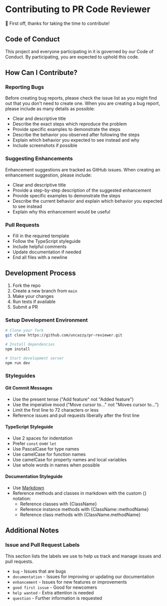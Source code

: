 # Contributing to PR Code Reviewer

👋 First off, thanks for taking the time to contribute!

## Code of Conduct

This project and everyone participating in it is governed by our Code of Conduct. By participating, you are expected to uphold this code.

## How Can I Contribute?

### Reporting Bugs

Before creating bug reports, please check the issue list as you might find out that you don't need to create one. When you are creating a bug report, please include as many details as possible:

* Clear and descriptive title
* Describe the exact steps which reproduce the problem
* Provide specific examples to demonstrate the steps
* Describe the behavior you observed after following the steps
* Explain which behavior you expected to see instead and why
* Include screenshots if possible

### Suggesting Enhancements

Enhancement suggestions are tracked as GitHub issues. When creating an enhancement suggestion, please include:

* Clear and descriptive title
* Provide a step-by-step description of the suggested enhancement
* Provide specific examples to demonstrate the steps
* Describe the current behavior and explain which behavior you expected to see instead
* Explain why this enhancement would be useful

### Pull Requests

* Fill in the required template
* Follow the TypeScript styleguide
* Include helpful comments
* Update documentation if needed
* End all files with a newline

## Development Process

1. Fork the repo
2. Create a new branch from `main`
3. Make your changes
4. Run tests if available
5. Submit a PR

### Setup Development Environment

```bash
# Clone your fork
git clone https://github.com/uncazzy/pr-reviewer.git

# Install dependencies
npm install

# Start development server
npm run dev
```

### Styleguides

#### Git Commit Messages

* Use the present tense ("Add feature" not "Added feature")
* Use the imperative mood ("Move cursor to..." not "Moves cursor to...")
* Limit the first line to 72 characters or less
* Reference issues and pull requests liberally after the first line

#### TypeScript Styleguide

* Use 2 spaces for indentation
* Prefer `const` over `let`
* Use PascalCase for type names
* Use camelCase for function names
* Use camelCase for property names and local variables
* Use whole words in names when possible

#### Documentation Styleguide

* Use [Markdown](https://guides.github.com/features/mastering-markdown/)
* Reference methods and classes in markdown with the custom {} notation:
    * Reference classes with {ClassName}
    * Reference instance methods with {ClassName::methodName}
    * Reference class methods with {ClassName.methodName}

## Additional Notes

### Issue and Pull Request Labels

This section lists the labels we use to help us track and manage issues and pull requests.

* `bug` - Issues that are bugs
* `documentation` - Issues for improving or updating our documentation
* `enhancement` - Issues for new features or improvements
* `good first issue` - Good for newcomers
* `help wanted` - Extra attention is needed
* `question` - Further information is requested
